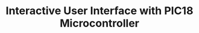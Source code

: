 ---
title: Interactive User Interface with PIC18 Microcontroller
document:
  date: 2015-05-01
  name: "EE347-Project2-Report.docx"
file:
  path: "/documents/2015/05/01/EE347-Project2-Report.docx"
categories:
  sdsu
  ee347
class_id: ee347
authors:
  - ngenetzky
  - djeno
---